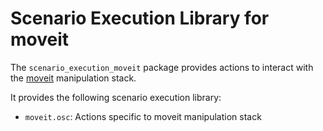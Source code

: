 # Scenario Execution Library for moveit

The `scenario_execution_moveit` package provides actions to interact with the [moveit](https://moveit.picknik.ai/main/idex.html) manipulation stack.

It provides the following scenario execution library:

- `moveit.osc`: Actions specific to moveit manipulation stack

